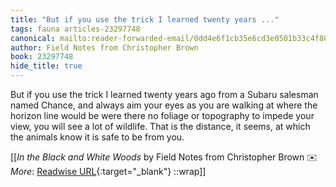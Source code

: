 ```yaml
---
title: "But if you use the trick I learned twenty years ..."
tags: fauna articles-23297748
canonical: mailto:reader-forwarded-email/0dd4e6f1cb35e6cd3e0501b33c4f801a
author: Field Notes from Christopher Brown
book: 23297748
hide_title: true
---
```


But if you use the trick I learned twenty years ago from a Subaru salesman named Chance, and always aim your eyes as you are walking at where the horizon line would be were there no foliage or topography to impede your view, you will see a lot of wildlife. That is the distance, it seems, at which the animals know it is safe to be from you.


[[<cite>_In the Black and White Woods_</cite> by Field Notes from Christopher Brown ✉️<br>
_More_: [Readwise URL](https://readwise.io/open/456793985){:target="_blank"}
::wrap]]